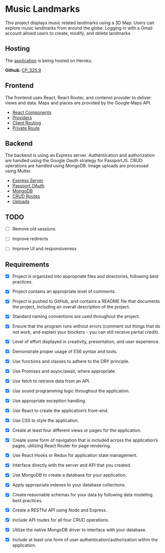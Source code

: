 # Music Landmarks
This project displays music related landmarks using a 3D Map.
Users can explore music landmarks from around the globe. Logging in with a Gmail account allowd users to create, modify, and delete landmarks.

## Hosting 
The [application](https://psfinal-5d163b773e42.herokuapp.com/) is being hosted on Heroku. 

**Github**: [CP_325.9](https://github.com/JakePelrah/CP_325.9)

## Frontend
 The frontend uses React, React Router, and contenxt provider to deliver views and data.
    Maps and places are provided by the Google Maps API.

- [React Components](src/components/)
- [Providers](src/providers/)
- [Client Routing](src/main.jsx)
- [Private Route](src/components/PrivateRoute.jsx)

## Backend

The backend is using an Express server. Authentication and authorization are handled using the Google Oauth strategy for PassportJS. CRUD operations are handled using MongoDB. Image uploads are processed using Multer.

- [Express Server](./server.js)
- [Passport OAuth](./backend/routes/auth.js) 
- [MongoDB](./backend/db/index.js)
- [CRUD Routes](./backend/routes/landmarks.js)
- [Uploads](./backend/images/landmarks/)


## TODO
-[ ] Remove old sessions

-[ ] Improve redirects

-[ ] Improve UI and responsiveness

## Requirements
- [X] Project is organized into appropriate files and directories, following best practices. 
- [X] Project contains an appropriate level of comments. 
- [X] Project is pushed to GitHub, and contains a README file that documents the
project, including an overall description of the project. 
- [X] Standard naming conventions are used throughout the project. 
- [X] Ensure that the program runs without errors (comment out things that do not work,
and explain your blockers - you can still receive partial credit). 
- [X] Level of effort displayed in creativity, presentation, and user experience. 
- [X] Demonstrate proper usage of ES6 syntax and tools. 
- [X] Use functions and classes to adhere to the DRY principle. 
- [X] Use Promises and async/await, where appropriate. 
- [X] Use fetch to retrieve data from an API. 
- [X] Use sound programming logic throughout the application. 
- [X] Use appropriate exception handling.
- [X] Use React to create the application’s front-end. 
- [X] Use CSS to style the application. 
- [X] Create at least four different views or pages for the application. 
- [X] Create some form of navigation that is included across the application’s pages,
utilizing React Router for page rendering.
- [X] Use React Hooks or Redux for application state management. 
- [X] Interface directly with the server and API that you created. 
- [X] Use MongoDB to create a database for your application. 
- [X] Apply appropriate indexes to your database collections. 
- [X] Create reasonable schemas for your data by following data modeling best practices. 
- [X] Create a RESTful API using Node and Express.
- [X] Include API routes for all four CRUD operations. 
- [X] Utilize the native MongoDB driver to interface with your database.
- [X] Include at least one form of user authentication/authorization within the application.


